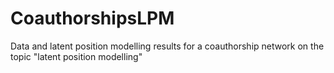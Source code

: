 # CoauthorshipsLPM
Data and latent position modelling results for a coauthorship network on the topic "latent position modelling"
